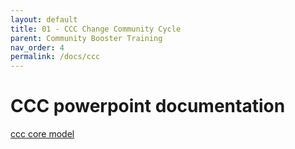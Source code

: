 ```yaml
---
layout: default
title: 01 - CCC Change Community Cycle
parent: Community Booster Training
nav_order: 4
permalink: /docs/ccc
---
```


# CCC powerpoint documentation
[ccc core model](https://github.com/tfroment/sandbox/blob/main/docs/InnerSource%20definition.pptx?raw=true)
